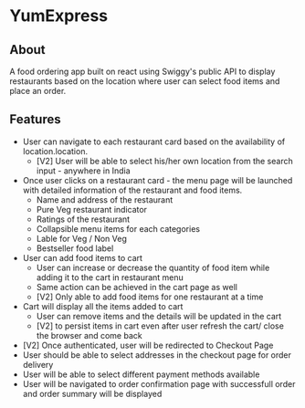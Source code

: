 # YumExpress

## About
A food ordering app built on react using Swiggy's public API to display restaurants based on the location where user can select food items and place an order.

## Features
* User can navigate to each restaurant card based on the availability of location.location.
   * [V2] User will be able to select his/her own location from the search input - anywhere in India
* Once user clicks on a restaurant card - the menu page will be launched with detailed information of the restaurant and food items.
   * Name and address of the restaurant
   * Pure Veg restaurant indicator
   * Ratings of the restaurant
   * Collapsible menu items for each categories
   * Lable for Veg / Non Veg
   * Bestseller food label
* User can add food items to cart
   * User can increase or decrease the quantity of food item while adding it to the cart in restaurant menu
   * Same action can be achieved in the cart page as well
   * [V2] Only able to add food items for one restaurant at a time
* Cart will display all the items added to cart
   * User can remove items and the details will be updated in the cart
   * [V2] to persist items in cart even after user refresh the cart/ close the browser and come back
* [V2] Once authenticated, user will be redirected to Checkout Page
* User should be able to select addresses in the checkout page for order delivery
* User will be able to select different payment methods available
* User will be navigated to order confirmation page with successfull order and order summary will be displayed

